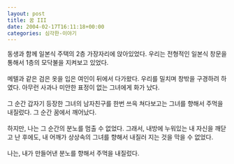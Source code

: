 ```yaml
---
layout: post
title: 꿈 III
date: 2004-02-17T16:11:18+00:00
categories: 심각한-이야기
---
```

동생과 함께 일본식 주택의 2층 가장자리에 앉아있었다. 우리는 전형적인 일본식 창문을 통해서 1층의 모닥불을 지켜보고 있었다. <br /><br />메텔과 같은 검은 옷을 입은 여인이 뒤에서 다가왔다. 우리를 밀치며 창밖을 구경하려 하였다. 아무런 사과나 미안한 표정이 없는 그녀에게 화가 났다. <br /><br />그 순간 갑자기 등장한 그녀의 남자친구를 한번 쓰윽 쳐다보고는 그녀를 향해서 주먹을 내질렀다. 그 순간 꿈에서 깨어났다.<br /><br />하지만, 나는 그 순간의 분노를 멈출 수 없었다. 그래서, 내방에 누워있는 내 자신을 깨닫고 난 후에도, 내 어깨가 상상속의 그녀를 향해서 내질러 지는 것을 막을 수 없었다.<br /><br />나는, 내가 만들어낸 분노를 향해서 주먹을 내질렀다.
